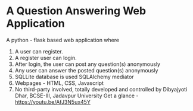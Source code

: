 # A Question Answering Web Application
A python - flask based web application where
1) A user can register.
2) A register user can login.
3) After login, the user can post any question(s) anonymously
4) Any user can answer the posted question(s) anonymously
5) SQLLite database is used SQLAlchemy mediator
6) Webpages - HTML, CSS, Javascript
7) No third-party involved, totally developed and controlled by Dibyajyoti Dhar, BCSE-III, Jadavpur University
Get a glance - https://youtu.be/AfJ3N5ux45Y
